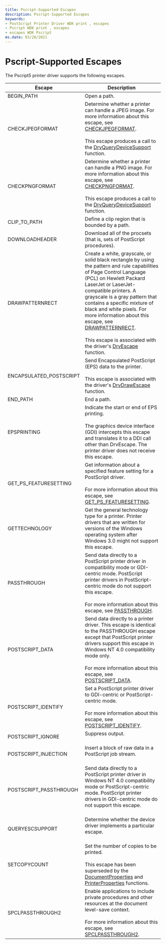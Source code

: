 ```yaml
---
title: Pscript-Supported Escapes
description: Pscript-Supported Escapes
keywords:
- PostScript Printer Driver WDK print , escapes
- Pscript WDK print , escapes
- escapes WDK Pscript
ms.date: 03/28/2021
---
```


# Pscript-Supported Escapes

The Pscript5 printer driver supports the following escapes.

| Escape | Description |
|--|--|
| BEGIN_PATH | Open a path. |
| CHECKJPEGFORMAT | Determine whether a printer can handle a JPEG image. For more information about this escape, see [CHECKJPEGFORMAT](/previous-versions/windows/desktop/legacy/dd183421(v=vs.85)).<br><br>This escape produces a call to the [DrvQueryDeviceSupport](/windows/win32/api/winddi/nf-winddi-drvquerydevicesupport) function. |
| CHECKPNGFORMAT | Determine whether a printer can handle a PNG image. For more information about this escape, see [CHECKPNGFORMAT](/previous-versions/windows/desktop/legacy/dd183424(v=vs.85)).<br><br>This escape produces a call to the [DrvQueryDeviceSupport](/windows/win32/api/winddi/nf-winddi-drvquerydevicesupport) function. |
| CLIP_TO_PATH | Define a clip region that is bounded by a path. |
| DOWNLOADHEADER | Download all of the procsets (that is, sets of PostScript procedures). |
| DRAWPATTERNRECT | Create a white, grayscale, or solid black rectangle by using the pattern and rule capabilities of Page Control Language (PCL) on Hewlett Packard LaserJet or LaserJet-compatible printers. A grayscale is a gray pattern that contains a specific mixture of black and white pixels. For more information about this escape, see [DRAWPATTERNRECT](/previous-versions/windows/desktop/legacy/dd162495(v=vs.85)).<br><br>This escape is associated with the driver's [DrvEscape](/windows/win32/api/winddi/nf-winddi-drvescape) function. |
| ENCAPSULATED_POSTSCRIPT | Send Encapsulated PostScript (EPS) data to the printer.<br><br>This escape is associated with the driver's [DrvDrawEscape](/windows/win32/api/winddi/nf-winddi-drvdrawescape) function. |
| END_PATH | End a path. |
| EPSPRINTING | Indicate the start or end of EPS printing.<br><br>The graphics device interface (GDI) intercepts this escape and translates it to a DDI call other than DrvEscape. The printer driver does not receive this escape. |
| GET_PS_FEATURESETTING | Get information about a specified feature setting for a PostScript driver.<br><br>For more information about this escape, see [GET_PS_FEATURESETTING](/previous-versions/windows/desktop/legacy/dd144954(v=vs.85)). |
| GETTECHNOLOGY | Get the general technology type for a printer. Printer drivers that are written for versions of the Windows operating system after Windows 3.0 might not support this escape. |
| PASSTHROUGH | Send data directly to a PostScript printer driver in compatibility mode or GDI-centric mode. PostScript printer drivers in PostScript-centric mode do not support this escape.<br><br>For more information about this escape, see [PASSTHROUGH](/previous-versions/windows/desktop/legacy/dd162776(v=vs.85)). |
| POSTSCRIPT_DATA | Send data directly to a printer driver. This escape is identical to the PASSTHROUGH escape except that PostScript printer drivers support this escape in Windows NT 4.0 compatibility mode only.<br><br>For more information about this escape, see [POSTSCRIPT_DATA](/previous-versions/windows/desktop/legacy/dd162828(v=vs.85)). |
| POSTSCRIPT_IDENTIFY | Set a PostScript printer driver to GDI-centric or PostScript-centric mode.<br><br>For more information about this escape, see [POSTSCRIPT_IDENTIFY](/previous-versions/windows/desktop/legacy/dd162829(v=vs.85)). |
| POSTSCRIPT_IGNORE | Suppress output.<br><br> |
| POSTSCRIPT_INJECTION | Insert a block of raw data in a PostScript job stream.<br><br> |
| POSTSCRIPT_PASSTHROUGH | Send data directly to a PostScript printer driver in Windows NT 4.0 compatibility mode or PostScript-centric mode. PostScript printer drivers in GDI-centric mode do not support this escape.<br><br> |
| QUERYESCSUPPORT | Determine whether the device driver implements a particular escape.<br><br> |
| SETCOPYCOUNT | Set the number of copies to be printed.<br><br>This escape has been superseded by the [DocumentProperties](/windows/win32/printdocs/documentproperties) and [PrinterProperties](/windows/win32/printdocs/printerproperties) functions. |
| SPCLPASSTHROUGH2 | Enable applications to include private procedures and other resources at the document level-save context.<br><br>For more information about this escape, see [SPCLPASSTHROUGH2](/previous-versions/windows/desktop/legacy/dd145110(v=vs.85)). |
